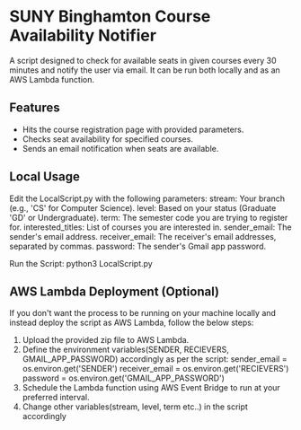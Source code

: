 # SUNY Binghamton Course Availability Notifier

A script designed to check for available seats in given courses every 30 minutes and notify the user via email. It can be run both locally and as an AWS Lambda function.

## Features

- Hits the course registration page with provided parameters.
- Checks seat availability for specified courses.
- Sends an email notification when seats are available.

## Local Usage

Edit the LocalScript.py with the following parameters:
stream: Your branch (e.g., 'CS' for Computer Science).
level: Based on your status (Graduate 'GD' or Undergraduate).
term: The semester code you are trying to register for.
interested_titles: List of courses you are interested in.
sender_email: The sender's email address.
receiver_email: The receiver's email addresses, separated by commas.
password: The sender's Gmail app password.

Run the Script: python3 LocalScript.py

## AWS Lambda Deployment (Optional)

If you don't want the process to be running on your machine locally and instead deploy the script as AWS Lambda, follow the below steps:
1. Upload the provided zip file to AWS Lambda.
2. Define the environment variables(SENDER, RECIEVERS, GMAIL_APP_PASSWORD) accordingly as per the script:
    sender_email = os.environ.get('SENDER')
    receiver_email = os.environ.get('RECIEVERS')
    password = os.environ.get('GMAIL_APP_PASSWORD')
3. Schedule the Lambda function using AWS Event Bridge to run at your preferred interval.
4. Change other variables(stream, level, term etc..) in the script accordingly
